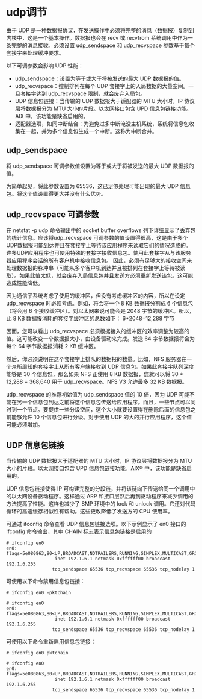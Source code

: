 # udp调节

由于 UDP 是一种数据报协议，在发送操作中必须将完整的消息（数据报）复制到内核中，这是一个基本操作。数据报也会在 recv 或 recvfrom 系统调用中作为一条完整的消息接收。必须设置 udp_sendspace 和 udp_recvspace 参数基于每个套接字来处理缓冲要求。

以下可调参数会影响 UDP 性能：
- udp_sendspace：设置为等于或大于将被发送的最大 UDP 数据报的值。
- udp_recvspace：控制排列在每个 UDP 套接字上的入局数据的大量空间。一旦套接字达到 udp_recvspace 限制，就会废弃入局包。
- UDP 信息包链接：当传输的 UDP 数据报大于适配器的 MTU 大小时，IP 协议层将数据报分为 MTU 大小的片段。以太网接口包含 UPD 信息包链接功能。AIX 中，该功能是缺省启用的。
- 适配器选项，如同中断结合：为避免过多中断淹没主机系统，系统将信息包收集在一起，并为多个信息包生成一个中断。这称为中断合并。


## udp_sendspace

将 udp_sendspace 可调参数值设置为等于或大于将被发送的最大 UDP 数据报的值。

为简单起见，将此参数设置为 65536，这已足够处理可能出现的最大 UDP 信息包。将这个值设置得更大并没有什么优势。

## udp_recvspace 可调参数
在 netstat -p udp 命令输出中的 socket buffer overflows 列下详细显示了丢弃包的统计信息。应该将udp_recvspace 可调参数的值设置得很高，这是由于多个UDP数据报可能到达并且在套接字上等待该应用程序来读取它们的情况造成的。许多UDP应用程序也可使用特殊的套接字接收信息包。使用此套接字从与该服务器应用程序会话的所有客户机中接收信息包。 因此，必须有足够大的接收空间来处理数据报的脉冲串（可能从多个客户机到达并且被排列在套接字上等待被读取）。如果此值太低，就会废弃入局信息包并且发送方必须重新发送该包。这可能造成性能降低。

因为通信子系统考虑了使用的缓冲区，但没有考虑缓冲区的内容，所以在设定 udp_recvspace 时必须考虑。例如，将会将一个 8 KB 数据报分割成 6 个信息包（将会用 6 个接收缓冲区）。对以太网来说可能会是 2048 字节的缓冲区。所以，此 8 KB 数据报消耗的套接字缓冲区的总数如下： 6*2048=12,288 字节

因而，您可以看出 udp_recvspace 必须根据接入的缓冲区的效率调整为较高的值。这可能改变一个数据报大小，由设备驱动来完成。发送 64 字节数据报将会为每个 64 字节数据报消耗 2 KB 缓冲区。

然后，你必须说明在这个套接字上排队的数据报的数量。比如，NFS 服务器在一个众所周知的套接字上从所有客户端接收到 UDP 信息包。如果此套接字队列深度能够是 30 个信息包，那么如果 NFS 正使用 8 KB 数据报，您就可以将 30 * 12,288 = 368,640 用于 udp_recvspace。NFS V3 允许最多 32 KB 数据报。

udp_recvspace 的推荐初始值为 udp_sendspace 值的 10 倍，因为 UDP 可能不能在另一个信息包到达之前将这个信息包传送给应用程序。而且，一些节点可以同时到一个节点。要提供一些分级空间，这个大小就要设置得在删除后面的信息包之前能够允许 10 个信息包进行分级。对于使用 UDP 的大的并行应用程序，这个值可能必须增加。

## UDP 信息包链接

当传输的 UDP 数据报大于适配器的 MTU 大小时，IP 协议层将数据报分为 MTU 大小的片段。以太网接口包含 UPD 信息包链接功能。AIX® 中，该功能是缺省启用的。

UDP 信息包链接使得 IP 可构建完整的分段链，并将该链向下传送给同一个调用中的以太网设备驱动程序。这样通过 ARP 和接口层然后再到驱动程序来减少调用的方法提高了性能。这样也减少了 SMP 环境中的 lock 和 unlock 调用。它还对代码循环的高速缓存相似性有帮助。这些更改降低了发送方的 CPU 使用率。

可通过 ifconfig 命令查看 UDP 信息包链接选项。以下示例显示了 en0 接口的 ifconfig 命令输出，其中 CHAIN 标志表示信息包链接是启用的


```
# ifconfig en0
en0: flags=5e080863,80<UP,BROADCAST,NOTRAILERS,RUNNING,SIMPLEX,MULTICAST,GROUPRT,64BIT,CHECKSUM_OFFLOAD,PSEG,CHAIN>
                  inet 192.1.6.1 netmask 0xffffff00 broadcast 192.1.6.255
                 tcp_sendspace 65536 tcp_recvspace 65536 tcp_nodelay 1
```

可使用以下命令禁用信息包链接：


```
# ifconfig en0 -pktchain

# ifconfig en0
en0: flags=5e080863,80<UP,BROADCAST,NOTRAILERS,RUNNING,SIMPLEX,MULTICAST,GROUPRT,64BIT,CHECKSUM_OFFLOAD,PSEG>
                  inet 192.1.6.1 netmask 0xffffff00 broadcast 192.1.6.255
                 tcp_sendspace 65536 tcp_recvspace 65536 tcp_nodelay 1
```

可使用以下命令重新启用信息包链接：

```
# ifconfig en0 pktchain

# ifconfig en0
en0: flags=5e080863,80<UP,BROADCAST,NOTRAILERS,RUNNING,SIMPLEX,MULTICAST,GROUPRT,64BIT,CHECKSUM_OFFLOAD,PSEG,CHAIN>
                  inet 192.1.6.1 netmask 0xffffff00 broadcast 192.1.6.255
                 tcp_sendspace 65536 tcp_recvspace 65536 tcp_nodelay 1
```